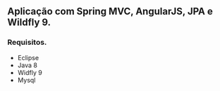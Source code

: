 ## Aplicação com Spring MVC, AngularJS, JPA e Wildfly 9.

### Requisitos.

- Eclipse
- Java 8
- Widfly 9
- Mysql


